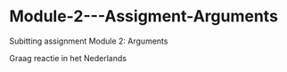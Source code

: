 # Module-2---Assigment-Arguments

Subitting assignment Module 2: Arguments

Graag reactie in het Nederlands
